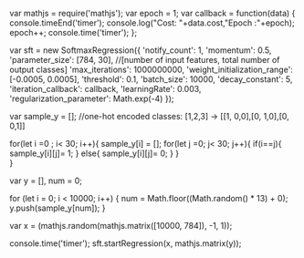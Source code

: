 

var mathjs = require('mathjs');
var epoch = 1;
var callback = function(data) {
    console.timeEnd('timer');
    console.log("Cost: "+data.cost,"Epoch :"+epoch);
    epoch++;
    console.time('timer');
};

var sft = new SoftmaxRegression({
  'notify_count': 1,
  'momentum': 0.5,
  'parameter_size': [784, 30], //[number of  input features, total number of  output classes]
  'max_iterations': 1000000000,
  'weight_initialization_range': [-0.0005, 0.0005],
  'threshold': 0.1,
  'batch_size': 10000,
  'decay_constant': 5,
  'iteration_callback': callback,
  'learningRate': 0.003,
  'regularization_parameter': Math.exp(-4)
});

var sample_y = []; //one-hot encoded classes: [1,2,3] -> [[1, 0,0],[0, 1,0],[0, 0,1]]

for(let i =0 ; i< 30; i++){
  sample_y[i] = [];
  for(let j =0; j< 30; j++){
    if(i==j){
      sample_y[i][j]= 1;
    }
    else{
      sample_y[i][j]= 0;
    }
  }  
}


var y = [],
  num = 0;


for (let i = 0; i < 10000; i++) {
  num = Math.floor((Math.random() * 13) + 0);
  y.push(sample_y[num]);
}

var x = (mathjs.random(mathjs.matrix([10000, 784]), -1, 1));

console.time('timer');
sft.startRegression(x, mathjs.matrix(y));